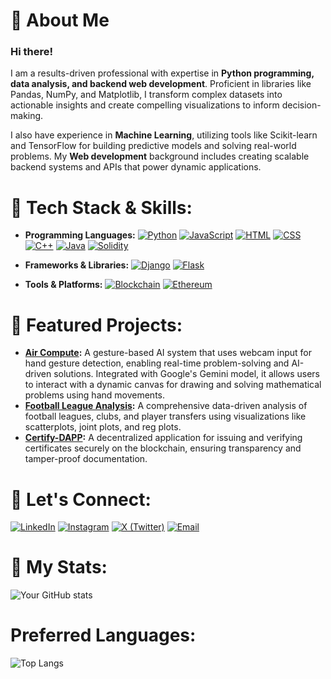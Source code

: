 

# 👋 About Me

<h3>Hi there!</h3>

I am a results-driven professional with expertise in **Python programming, data analysis, and backend web development**. Proficient in libraries like Pandas, NumPy, and Matplotlib, I transform complex datasets into actionable insights and create compelling visualizations to inform decision-making.

I also have experience in **Machine Learning**, utilizing tools like Scikit-learn and TensorFlow for building predictive models and solving real-world problems. My **Web development** background includes creating scalable backend systems and APIs that power dynamic applications.



# 🔧 Tech Stack & Skills:

- **Programming Languages:** [![Python](https://img.shields.io/badge/Python-3776AB?style=flat&logo=python&logoColor=white)](https://www.python.org)
[![JavaScript](https://img.shields.io/badge/JavaScript-F7DF1E?style=flat&logo=javascript&logoColor=black)](https://developer.mozilla.org/en-US/docs/Web/JavaScript) [![HTML](https://img.shields.io/badge/HTML5-E34F26?style=flat&logo=html5&logoColor=white)](https://developer.mozilla.org/en-US/docs/Web/HTML)
[![CSS](https://img.shields.io/badge/CSS3-1572B6?style=flat&logo=css3&logoColor=white)](https://developer.mozilla.org/en-US/docs/Web/CSS)
[![C++](https://img.shields.io/badge/C++-00599C?style=flat&logo=c%2B%2B&logoColor=white)](https://isocpp.org/)
[![Java](https://img.shields.io/badge/Java-007396?style=flat&logo=java&logoColor=white)](https://www.oracle.com/java/)
[![Solidity](https://img.shields.io/badge/Solidity-363636?style=flat&logo=solidity&logoColor=white)](https://soliditylang.org/)

- **Frameworks & Libraries:** [![Django](https://img.shields.io/badge/Django-092E20?style=flat&logo=django&logoColor=white)](https://www.djangoproject.com)
[![Flask](https://img.shields.io/badge/Flask-000000?style=flat&logo=flask&logoColor=white)](https://flask.palletsprojects.com/)   
- **Tools & Platforms:** [![Blockchain](https://img.shields.io/badge/Blockchain-121D33?style=flat&logo=ethereum&logoColor=white)](https://ethereum.org/) [![Ethereum](https://img.shields.io/badge/Ethereum-3C3C3D?style=flat&logo=ethereum&logoColor=white)](https://ethereum.org)


# 🌟 Featured Projects:
- **[Air Compute](https://github.com/Madhuj275/Air-Compute):** A gesture-based AI system that uses webcam input for hand gesture detection, enabling real-time problem-solving and AI-driven solutions. Integrated with Google's Gemini model, it allows users to interact with a dynamic canvas for drawing and solving mathematical problems using hand movements.
-  **[Football League Analysis](https://github.com/Madhuj275/Football-league-analysis):** A comprehensive data-driven analysis of football leagues, clubs, and player transfers using visualizations like scatterplots, joint plots, and reg plots.
- **[Certify-DAPP](https://github.com/Madhuj275/Certify-DAPP):** A decentralized application for issuing and verifying certificates securely on the blockchain, ensuring transparency and tamper-proof documentation.  

# 🚀 Let's Connect:

[![LinkedIn](https://img.shields.io/badge/LinkedIn-0077B5?style=flat&logo=linkedin&logoColor=white)](https://www.linkedin.com/in/madhuj-agrawal-8491b328b/)  [![Instagram](https://img.shields.io/badge/Instagram-E4405F?style=flat&logo=instagram&logoColor=white)](https://www.instagram.com/madhuj2705/)  [![X (Twitter)](https://img.shields.io/badge/X-000000?style=flat&logo=x&logoColor=white)](https://twitter.com/madhujsays)  [![Email](https://img.shields.io/badge/Email-D14836?style=flat&logo=gmail&logoColor=white)](mailto:madhuj.2004@yahoo.com)

# 🚀 My Stats:

![Your GitHub stats](https://github-readme-stats.vercel.app/api?username=Madhuj275&show_icons=true&theme=radical)

# Preferred Languages:

![Top Langs](https://github-readme-stats.vercel.app/api/top-langs/?username=Madhuj275&layout=compact)






<!--
**Madhuj275/Madhuj275** is a ✨ _special_ ✨ repository because its `README.md` (this file) appears on your GitHub profile.

Here are some ideas to get you started:

- 🔭 I’m currently working on ...
- 🌱 I’m currently learning ...
- 👯 I’m looking to collaborate on ...
- 🤔 I’m looking for help with ...
- 💬 Ask me about ...
- 📫 How to reach me: ...
- 😄 Pronouns: ...
- ⚡ Fun fact: ...
-->
